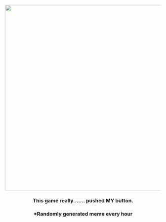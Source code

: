 <p align="center">
        <img src="https://i.redd.it/t3tdufl4eec91.gif" width="600" height="600">
        </p>
        <h3 align="center">This game really....... pushed MY button.</h3>
        <h3 align="center">*Randomly generated meme every hour</h3>
    